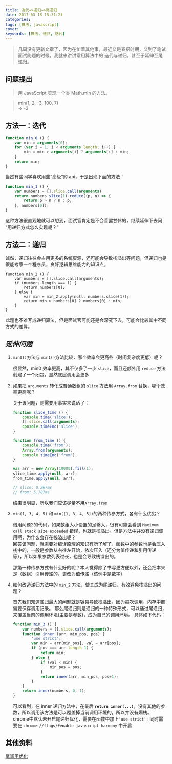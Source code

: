 ```yaml
---
title: 迭代=>递归=>尾递归
date: 2017-03-18 15:31:21
categories:
tags: [算法, javascript]
cover:
keywords: [算法, 递归, 迭代]
---
```


> 几周没有更新文章了，因为在忙着其他事，最近又是春招时期，又到了笔试面试刷题的时候，我就来讲讲常用算法中的 迭代与递归，甚至于延伸至尾递归。

## 问题提出

 > 用 JavaScript 实现一个类 Math.min 的方法。

>    min(1, 2, -3, 100, 7)  
>    => -3

## 方法一：迭代

```javascript
function min_0 () {
    var min = arguments[0];
    for (var i = 1; i < arguments.length; i++) {
        min = min > arguments[i] ? arguments[i] : min;
    }
    return min;
}
```

当然有些同学喜欢用些“高级”的 api，于是出现下面的方法：

```javascript
function min_1 () {
    var numbers = [].slice.call(arguments)
    return numbers.slice(1).reduce((p, n) => {
        return p > n ? n : p;
    }, numbers[0]);
}
```

这种方法很直观地就可以想到，面试官肯定是不会善罢甘休的，继续延伸下去问  
“用递归方式怎么实现呢？”

## 方法二：递归

 诚然，递归往往会占用更多的系统资源，还可能会导致栈溢出等问题，但递归也是很能考察一个程序员，良好逻辑思维能力的知识点。


```
function min_2 () {
    var numbers = [].slice.call(arguments);
    if (numbers.length === 1) {
        return numbers[0];
    } else {
        var min = min_2.apply(null, numbers.slice(1));
        return min > numbers[0] ? numbers[0] : min;
    }
}
```

此题也不难写成递归算法，但是面试官可能还是会深究下去，可能会比较其中不同方式的差异。

## *延伸问题*

1. `min0()`方法与 `min1()`方法比较，哪个效率会更高些（时间复杂度更低）呢？
    
    很显然，min0 效率更高，其不仅多了一步 `slice`，而且还额外用 `reduce` 方法创建了一个闭包，显然底层调用会更多
    
2. 如果把 `arguments` 转化成普通数组的 `slice` 方法用 `Array.from` 替换，哪个效率更高呢？
    
    关于该问题，则需要用事实来说话了：  
    ```javascript
    function slice_time () {
        console.time('slice');
        [].slice.call(arguments);
        console.timeEnd('slice');
    }
    
    function from_time () {
        console.time('from');
        Array.from(arguments);
        console.timeEnd('from');
    }
    
    var arr = new Array(10000).fill(1);
    slice_time.apply(null, arr);
    from_time.apply(null, arr);
    
    // slice: 0.267ms
    // from: 5.787ms
    ```
        
    结果很明显，所以我们应该尽量不用`Array.from`

3. `min(1, 3, 4, 5)` 和 `min([1, 3, 4, 5])`的两种传参方式，各有什么优劣？
    
    借用问题2的代码，如果数组大小设置的足够大，很有可能会看到 `Maximum call stack size exceeded` 错误，也就是栈溢出。但是方法中并没有递归调用啊，为什么会存在栈溢出呢？  
    回答该问题，就需要对编译原理的知识有所了解了，函数中的参数也是会压入栈中的，一般是参数从右往左开始，依次压入（还分为值传递和引用传递等），所以如果参数列表过长，也是会导致栈溢出的。
    
    那第一种传参方式有什么好的呢？本人觉得除了书写更方便以外，还会把本来是（数组）引用传递的，更改为值传递（该例中是数字）

4. 如何改造递归方法中的 `min_2` 方法，使其成为尾递归，有效避免栈溢出的问题？
    
    首先我们知道递归最大的问题就是容易导致栈溢出，因为每次调用，内存中都需要保存调用记录。
    那么尾递归则是递归的一种特殊形式，可以通过尾递归，来覆盖当前的调用环境(主要是参数)，成为自己的调用环境。
    具体如下代码：
    ```javascript
    function min_3 () {
        var numbers = [].slice.call(arguments);
        function inner (arr, min_pos, pos) {
            'use strict';
            var min = arr[min_pos], val = arr[pos];
            if (pos === arr.length-1) {
                return min;
            } else {
                if (val < min) {
                    min_pos = pos;
                }
                return inner(arr, min_pos, pos+1);
            }
        }
        return inner(numbers, 0, 1);
    }
    ```
     
    可以看到，在 inner 递归方法中，在最后 **`return inner(...)`**，没有其他的参数，所以调用该方法是可以覆盖掉当前调用环境的，所以并没有爆栈。  
    chrome中默认未开启尾递归优化，需要在函数中加上`'use strict';`
    同时需要在 `chrome://flags/#enable-javascript-harmony` 中开启

## 其他资料

[尾调用优化](http://www.ruanyifeng.com/blog/2015/04/tail-call.html)